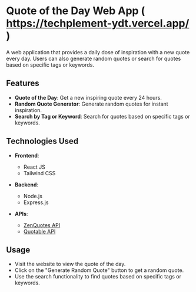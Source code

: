 # Quote of the Day Web App ( https://techplement-ydt.vercel.app/ )

A web application that provides a daily dose of inspiration with a new quote every day. Users can also generate random quotes or search for quotes based on specific tags or keywords.

## Features

- **Quote of the Day**: Get a new inspiring quote every 24 hours.
- **Random Quote Generator**: Generate random quotes for instant inspiration.
- **Search by Tag or Keyword**: Search for quotes based on specific tags or keywords.


## Technologies Used

- **Frontend**:
  - React JS
  - Tailwind CSS
  
- **Backend**:
  - Node.js
  - Express.js

- **APIs**:
  - [ZenQuotes API](https://zenquotes.io/)
  - [Quotable API](https://github.com/lukePeavey/quotable)


## Usage

- Visit the website to view the quote of the day.
- Click on the "Generate Random Quote" button to get a random quote.
- Use the search functionality to find quotes based on specific tags or keywords.
